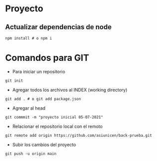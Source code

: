 # Proyecto
## Actualizar dependencias de node
````
npm install # o npm i
````

# Comandos para GIT

- Para iniciar un repositorio
````
git init
````

- Agregar todos los archivos al INDEX (working directory)
````
git add . # o git add package.json
```` 

- Agregar al head
````
git commmit -m "proyecto inicial 05-07-2021"
````

- Relacionar el repositorio local con el remoto
````
git remote add origin https://github.com/asiunicen/back-prueba.git
````

- Subir los cambios del proyecto
````
git push -u origin main
````